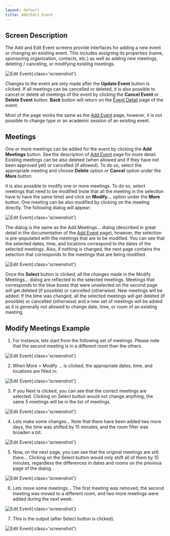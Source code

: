 ```yaml
---
layout: default
title: Add/Edit Event
---
```



## Screen Description

The Add and Edit Event screens provide interfaces for adding a new event or changing an existing event. This includes assigning its properties (name, sponsoring organization, contacts, etc.) as well as adding new meetings, deleting / canceling, or modifying existing meetings.

![Edit Event](images/edit-event-1.png){:class='screenshot'}

Changes to the event are only made after the **Update Event** button is clicked. If all meetings can be cancelled or deleted, it is also possible to cancel or delete all meetings of the event by clicking the **Cancel Event** or **Delete Event** button. **Back** button will return on the [Event Detail](event-detail) page of the event.

Most of the page works the same as the [Add Event](add-event) page, however, it is not possible to change type or an academic session of an existing event.

## Meetings

One or more meetings can be added for the event by clicking the **Add Meetings** button. See the description of [Add Event](add-event) page for more detail. Existing meetings can be also deleted (when allowed and if they have not been approved yet) or cancelled (if allowed). To do so, select the appropriate meeting and choose **Delete** option or **Cancel** option under the **More** button.

It is also possible to modify one or more meetings. To do so, select meetings that need to be modified (note that all the meeting in the selection have to have the same time) and click on **Modify...** option under the **More** button. One meeting can be also modified by clicking on the meeting directly. The following dialog will appear:

![Edit Event](images/edit-event-2.png){:class='screenshot'}

The dialog is the same as the Add Meetings... dialog (described in great detail in the documentation of the [Add Event](add-event) page), however, the selection is pre-populated with the meetings that are to be modified. You can see that the selected dates, time, and locations correspond to the dates of the selected meetings. Also, if nothing is changed, the next page contains the selection that corresponds to the meetings that are being modified.

![Edit Event](images/edit-event-3.png){:class='screenshot'}

Once the **Select** button is clicked, all the changes made in the Modify Meetings... dialog are reflected to the selected meetings. Meetings that corresponds to the blue boxes that were unselected on the second page will get deleted (if possible) or cancelled (otherwise). New meetings will be added. If the time was changed, all the selected meetings will get deleted (if possible) or cancelled (otherwise) and a new set of meetings will be added as it is generally not allowed to change date, time, or room of an existing meeting.

## Modify Meetings Example

1) For instance, lets start from the following set of meetings. Please note that the second meeting is in a different room than the others.


![Edit Event](images/edit-event-4.png){:class='screenshot'}

2) When More > Modify ... is clicked, the appropriate dates, time, and locations are filled in:


![Edit Event](images/edit-event-5.png){:class='screenshot'}

3) If you Next is clicked, you can see that the correct meetings are selected. Clicking on Select button would not change anything, the same 5 meetings will be in the list of meetings.


![Edit Event](images/edit-event-6.png){:class='screenshot'}

4) Lets make some changes... Note that there have been added two more days, the time was shifted by 15 minutes, and the room filter was broaden a bit.


![Edit Event](images/edit-event-7.png){:class='screenshot'}

5) Now, on the next page, you can see that the original meetings are still there... Clicking on the Select button would only shift all of them by 15 minutes, regardless the differences in dates and rooms on the previous page of the dialog.


![Edit Event](images/edit-event-8.png){:class='screenshot'}

6) Lets move some meetings... The first meeting was removed, the second meeting was moved to a different room, and two more meetings were added during the next week.


![Edit Event](images/edit-event-9.png){:class='screenshot'}

7) This is the output (after Select button is clicked).


![Edit Event](images/edit-event-10.png){:class='screenshot'}

